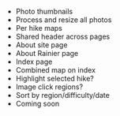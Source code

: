 * Photo thumbnails
* Process and resize all photos
* Per hike maps
* Shared header across pages
* About site page
* About Rainier page
* Index page
* Combined map on index
* Highlight selected hike?
* Image click regions?
* Sort by region/difficulty/date
* Coming soon
